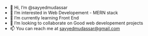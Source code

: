 - 👋 Hi, I’m @sayyedmudassar
- 👀 I’m interested in Web Developement - MERN stack
- 🌱 I’m currently learning Front End
- 💞️ I’m looking to collaborate on Good web developement projects
- 📫 You can reach me at sayyedmudassar@gmail.com

<!---
sayyedmudassar/sayyedmudassar is a ✨ special ✨ repository because its `README.md` (this file) appears on your GitHub profile.
You can click the Preview link to take a look at your changes.
--->
